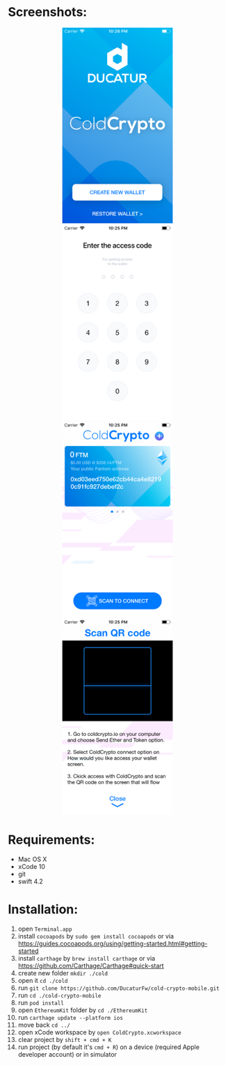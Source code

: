 # Screenshots:

<p align='center'>
<img src='https://github.com/DucaturFw/cold-crypto-mobile/raw/master/screens/img1.png' height='450' alt='screenshot' />
<img src='https://github.com/DucaturFw/cold-crypto-mobile/raw/master/screens/img2.png' height='450' alt='screenshot' />
<br/>
<img src='https://github.com/DucaturFw/cold-crypto-mobile/raw/master/screens/img3.png' height='450' alt='screenshot' />
<img src='https://github.com/DucaturFw/cold-crypto-mobile/raw/master/screens/img4.png' height='450' alt='screenshot' />
</p>

# Requirements:

* Mac OS X
* xCode 10
* git
* swift 4.2

# Installation:

1. open `Terminal.app`
2. install `cocoapods` by `sudo gem install cocoapods` or via https://guides.cocoapods.org/using/getting-started.html#getting-started
3. install `carthage` by `brew install carthage` or via https://github.com/Carthage/Carthage#quick-start
4. create new folder `mkdir ./cold`
5. open it `cd ./cold`
6. run `git clone https://github.com/DucaturFw/cold-crypto-mobile.git`
7. run `cd ./cold-crypto-mobile`
8. run `pod install`
9. open `EthereumKit` folder by `cd ./EthereumKit`
10. run `carthage update --platform ios`
11. move back `cd ../`
12. open xCode workspace by `open ColdCrypto.xcworkspace`
13. clear project by `shift + cmd + K`
14. run project (by default it's `cmd + R`) on a device (required Apple developer account) or in simulator
